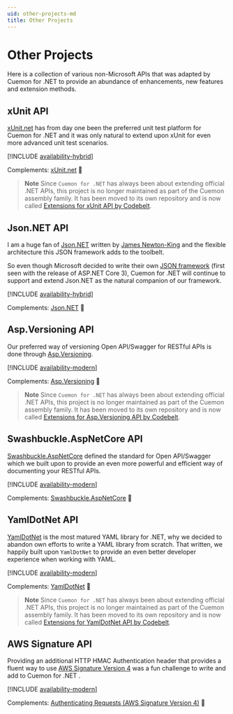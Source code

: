 ```yaml
---
uid: other-projects-md
title: Other Projects
---
```


# Other Projects

Here is a collection of various non-Microsoft APIs that was adapted by Cuemon for .NET to provide an abundance of enhancements, new features and extension methods.

## xUnit API

[xUnit.net](https://xunit.net/) has from day one been the preferred unit test platform for Cuemon for .NET and it was only natural to extend upon xUnit for even more advanced unit test scenarios.

[!INCLUDE [availability-hybrid](../../includes/availability-hybrid.md)]

Complements: [xUnit.net](https://github.com/xunit/xunit) 🔗

> **Note**
> Since `Cuemon for .NET` has always been about extending official .NET APIs, this project is no longer maintained as part of the Cuemon assembly family. It has been moved to its own repository and is now called [Extensions for xUnit API by Codebelt](https://github.com/codebeltnet/xunit).

## Json.NET API

I am a huge fan of [Json.NET](https://www.newtonsoft.com/json) written by [James Newton-King](https://github.com/JamesNK) and the flexible architecture this JSON framework adds to the toolbelt.

So even though Microsoft decided to write their own [JSON framework](https://docs.microsoft.com/en-us/dotnet/api/system.text.json) (first seen with the release of ASP.NET Core 3), Cuemon for .NET will continue to support and extend Json.NET as the natural companion of our framework.

[!INCLUDE [availability-hybrid](../../includes/availability-hybrid.md)]

Complements: [Json.NET](https://github.com/JamesNK/Newtonsoft.Json) 🔗

## Asp.Versioning API

Our preferred way of versioning Open API/Swagger for RESTful APIs is done through [Asp.Versioning](https://github.com/dotnet/aspnet-api-versioning).

[!INCLUDE [availability-modern](../../includes/availability-modern.md)]

Complements: [Asp.Versioning](https://github.com/dotnet/aspnet-api-versioning) 🔗

> **Note**
> Since `Cuemon for .NET` has always been about extending official .NET APIs, this project is no longer maintained as part of the Cuemon assembly family. It has been moved to its own repository and is now called [Extensions for Asp.Versioning API by Codebelt](https://github.com/codebeltnet/asp-versioning).

## Swashbuckle.AspNetCore API

[Swashbuckle.AspNetCore](https://github.com/domaindrivendev/Swashbuckle.AspNetCore) defined the standard for Open API/Swagger which we built upon to provide an even more powerful and efficient way of documenting your RESTful APIs.

[!INCLUDE [availability-modern](../../includes/availability-modern.md)]

Complements: [Swashbuckle.AspNetCore](https://github.com/domaindrivendev/Swashbuckle.AspNetCore) 🔗

## YamlDotNet API

[YamlDotNet](https://github.com/aaubry/YamlDotNet) is the most matured YAML library for .NET, why we decided to abandon own efforts to write a YAML library from scratch. That written, we happily built upon `YamlDotNet` to provide an even better developer experience when working with YAML.

[!INCLUDE [availability-modern](../../includes/availability-modern.md)]

Complements: [YamlDotNet](https://github.com/aaubry/YamlDotNet/wiki) 🔗

> **Note**
> Since `Cuemon for .NET` has always been about extending official .NET APIs, this project is no longer maintained as part of the Cuemon assembly family. It has been moved to its own repository and is now called [Extensions for YamlDotNet API by Codebelt](https://github.com/codebeltnet/yamldotnet).

## AWS Signature API

Providing an additional HTTP HMAC Authentication header that provides a fluent way to use [AWS Signature Version 4](https://docs.aws.amazon.com/general/latest/gr/reference-for-signature-version-4.html) was a fun challenge to write and add to Cuemon for .NET .

[!INCLUDE [availability-modern](../../includes/availability-modern.md)]

Complements: [Authenticating Requests (AWS Signature Version 4)](https://docs.aws.amazon.com/AmazonS3/latest/API/sig-v4-authenticating-requests.html) 🔗
